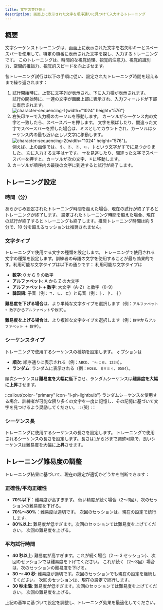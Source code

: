 ```yaml
---
title: 文字の並び替え
description: 画面上に表示された文字を順序通りに見つけて入力するトレーニング
---
```


## 概要

文字シーケンストレーニングは、画面上に表示された文字を右矢印キーとスペースバーを使用して、特定の順番に表示された文字を探し、入力するトレーニングです。 このトレーニングは、時間的な視覚処理、視覚的注意力、視覚的識別力、空間的推論力、視覚的スピードを向上させます。

各トレーニング試行は以下の手順に従い、設定されたトレーニング時間を超えるまで繰り返されます：

1. 試行開始時に、上部に文字列が表示され、下に入力欄が表示されます。\
   試行の開始時に、一連の文字が画面上部に表示され、入力フィールドが下部に表示されます。\
   ![character-sequencing-1](/character-sequencing-1.png){width="1024" height="576"}
2. 右矢印キーで入力欄のカーソルを移動します。 カーソルがシーケンス内の文字と一致したら、スペースバーを押します。 文字を飛ばしたり、間違った文字でスペースバーを押した場合は、ミスとしてカウントされ、カーソルはシーケンス内の最も近い正しい文字に移動します。\
   ![character-sequencing-2](/character-sequencing-2.png){width="1024" height="576"}。\
   例えば、上の画像では、ㅔ、ㅐ、ㅐ、ㄷ、ㅑという文字がすでに見つかりました。 次に入力する文字はㅜです。 ㅜを見逃したり、間違った文字でスペースバーを押すと、カーソルが次の文字、ㅈに移動します。
3. カーソルが順序内の最後の文字に到達すると試行が終了します。

## トレーニング設定

### 時間（分）

あらかじめ設定されたトレーニング時間を超えた場合、現在の試行が終了するとトレーニングが終了します。 設定されたトレーニング時間を超えた場合、現在の試行が終了するとトレーニングも終了します。推奨トレーニング時間は約 5 分で、10 分を超えるセッションは推奨されません。

### 文字タイプ

トレーニングで使用する文字の種類を設定します。 トレーニングで使用される文字の種類を設定します。訓練者の母語の文字を使用することが最も効果的です。利用可能な文字タイプは以下の通りです： 利用可能な文字タイプは

- **数字**: 0 から 9 の数字
- **アルファベット**: A から Z の大文字
- **アルファベット + 数字**: 大文字（A-Z）と数字（0-9）
- **韓国語**: 子音（例：ㄱ、ㄴ、ㄷ）と母音（例：ㅏ、ㅑ、ㅓ）

**難易度を下げる場合**は、より単純な文字タイプを選択します（例：`アルファベット + 数字`から`アルファベット`や`数字`）。

**難易度を上げる場合**は、より複雑な文字タイプを選択します（例：`数字`から`アルファベット + 数字`）。

### シーケンスタイプ

トレーニングで使用するシーケンスの種類を設定します。 オプションは

- **順次**: 順序通りに表示される（例：`ABCD`、`ㄱㄴㄷㄹ`、`1234`）。
- **ランダム**: ランダムに表示される（例：`HOEB`、`ㅐㅎㅍㅓ`、`0584`）。

順次シーケンスは**難易度を大幅に低下**させ、ランダムシーケンスは**難易度を大幅に上昇**させます。

::callout{color="primary" icon="i-ph-lightbulb"}
ランダムシーケンスを使用する場合、訓練者が可能な限り多くの文字を一度に記憶し、その記憶に基づいて文字を見つけるよう奨励してください。
::
(笑) :：

### シーケンス長

トレーニングに使用するシーケンスの長さを設定します。 トレーニングで使用されるシーケンスの長さを設定します。長さは`1`から`25`まで調整可能で、長いシーケンスは難易度を大幅に**上昇**させます。

## トレーニング難易度の調整

トレーニング結果に基づいて、現在の設定が適切かどうかを判断できます：

### 正確性/平均正確性

- **70%以下**：難易度が高すぎます。 低い精度が続く場合（2～3回）、次のセッションの難易度を下げる。
- **70%～80%**：難易度は適切です。 次回のセッションは、現在の設定で続行します。
- **80%以上**: 難易度が低すぎます。次回のセッションでは難易度を上げてください。 次回の難易度を上げる。

### 平均試行時間

- **40 秒以上**: 難易度が高すぎます。これが続く場合（2 ～ 3 セッション）、次回のセッションでは難易度を下げてください。 これが続く（2～3回）場合は、次のセッションの難易度を下げる。
- **30 ～ 40 秒**: 難易度が適切です。次回のセッションでも現在の設定を継続してください。 次回のセッションは、現在の設定で続行します。
- **30 秒未満**: 難易度が低すぎます。次回のセッションでは難易度を上げてください。 次回の難易度を上げる。

上記の基準に基づいて設定を調整し、トレーニング効果を最適化してください。
